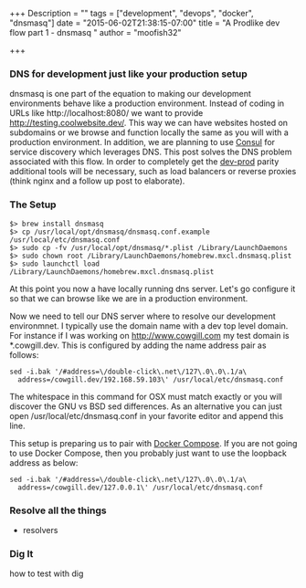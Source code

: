 +++
Description = ""
tags = ["development", "devops", "docker", "dnsmasq"]
date = "2015-06-02T21:38:15-07:00"
title = "A Prodlike dev flow part 1 - dnsmasq "
author = "moofish32"

+++

### DNS for development just like your production setup

dnsmasq is one part of the equation to making our development environments behave like a production
environment.  Instead of coding in URLs like http://localhost:8080/ we want to provide
http://testing.coolwebsite.dev/.  This way we can have websites hosted on subdomains or we browse
and function locally the same as you will with a production environment.  In addition, we are planning to use [Consul](https://www.consul.io) for service discovery which leverages DNS. This post solves the DNS problem associated with this flow.  In order to completely get the [dev-prod](http://12factor.net/dev-prod-parity) parity additional tools will be necessary, such as load balancers or reverse proxies (think nginx and a follow up post to elaborate).

### The Setup
```
$> brew install dnsmasq
$> cp /usr/local/opt/dnsmasq/dnsmasq.conf.example /usr/local/etc/dnsmasq.conf
$> sudo cp -fv /usr/local/opt/dnsmasq/*.plist /Library/LaunchDaemons
$> sudo chown root /Library/LaunchDaemons/homebrew.mxcl.dnsmasq.plist
$> sudo launchctl load /Library/LaunchDaemons/homebrew.mxcl.dnsmasq.plist
```
At this point you now a have locally running dns server.  Let's go configure it so that we can browse like we are in a production environment.

Now we need to tell our DNS server where to resolve our development environmnet.  I typically use the domain name with a dev top level domain.  For instance if I was working on http://www.cowgill.com my test domain is *.cowgill.dev.  This is configured by adding the name address pair as follows: 
```
sed -i.bak '/#address=\/double-click\.net\/127\.0\.0\.1/a\
  address=/cowgill.dev/192.168.59.103\' /usr/local/etc/dnsmasq.conf
```
The whitespace in this command for OSX must match exactly or you will discover the GNU vs BSD sed differences. As an alternative you can just open /usr/local/etc/dnsmasq.conf in your favorite editor and append this line.

This setup is preparing us to pair with [Docker Compose](https://docs.docker.com/compose/). If you are not going to use Docker Compose, then you probably just want to use the loopback address as below:
```
sed -i.bak '/#address=\/double-click\.net\/127\.0\.0\.1/a\
  address=/cowgill.dev/127.0.0.1\' /usr/local/etc/dnsmasq.conf
```

### Resolve all the things
- resolvers

### Dig It
how to test with dig

